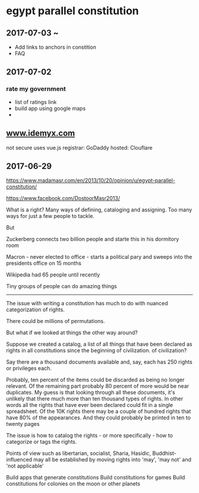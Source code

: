 # egypt parallel constitution


## 2017-07-03 ~ 

* Add links to anchors in constition
* FAQ



## 2017-07-02


### rate my government

* list of ratings link
* build app using google maps
* 


## www.idemyx.com

not secure
uses vue.js
registrar: GoDaddy
hosted: Clouflare

## 2017-06-29

https://www.madamasr.com/en/2013/10/20/opinion/u/egypt-parallel-constitution/

https://www.facebook.com/DostoorMasr2013/

What is a right? Many ways of defining, cataloging and assigning. Too many ways for just a few people to tackle.

But

Zuckerberg connects two billion people and starte this in his dormitory room

Macron - never elected to office - starts a political pary and sweeps into the presidents office on 15 months

Wikipedia had 65 people until recently

Tiny groups of people can do amazing things

***

The issue with writing a constitution has much to do with nuanced categorization of rights.

There could be millions of permutations.

But what if we looked at things the other way around?

Suppose we created a catalog, a list of all things that have been declared as rights in all constitutions since the beginning of civilization.
of civilization?

Say there are a thousand documents available and, say, each has 250 rights or privileges each.

Probably, ten percent of the items could be discarded as being no longer relevant.
Of the remaining part probably 80 percent of more would be near duplicates.
My guess is that looking through all these documents, it's unlikely that there much more than ten thousand types of rights.
In other words all the rights that have ever been declared could fit in a single spreadsheet.
Of the 10K rights there may be a couple of hundred rights that have 80% of the appearances.
And they could probably be printed in ten to twenty pages

The issue is how to catalog the rights - or more specifically - how to categorize or tags the rights.

Points of view such as libertarian, socialist, Sharia, Hasidic, Buddhist-influenced
may all be established by moving rights into 'may', 'may not' and 'not applicable'



Build apps that generate constitutions
Build constitutions for games
Build constitutions for colonies on the moon or other planets




